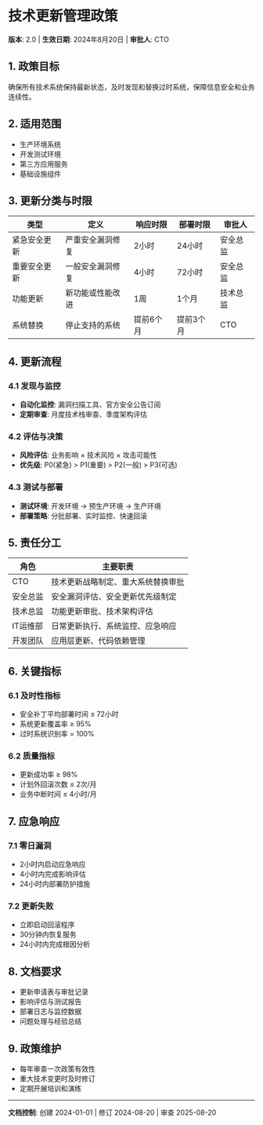 # 技术更新管理政策
**版本**: 2.0 | **生效日期**: 2024年8月20日 | **审批人**: CTO

## 1. 政策目标
确保所有技术系统保持最新状态，及时发现和替换过时系统，保障信息安全和业务连续性。

## 2. 适用范围
- 生产环境系统
- 开发测试环境
- 第三方应用服务
- 基础设施组件

## 3. 更新分类与时限

| 类型 | 定义 | 响应时限 | 部署时限 | 审批人 |
|------|------|----------|----------|--------|
| 紧急安全更新 | 严重安全漏洞修复 | 2小时 | 24小时 | 安全总监 |
| 重要安全更新 | 一般安全漏洞修复 | 4小时 | 72小时 | 安全总监 |
| 功能更新 | 新功能或性能改进 | 1周 | 1个月 | 技术总监 |
| 系统替换 | 停止支持的系统 | 提前6个月 | 提前3个月 | CTO |

## 4. 更新流程

### 4.1 发现与监控
- **自动化监控**: 漏洞扫描工具、官方安全公告订阅
- **定期审查**: 月度技术栈审查、季度架构评估

### 4.2 评估与决策
- **风险评估**: 业务影响 × 技术风险 × 攻击可能性
- **优先级**: P0(紧急) > P1(重要) > P2(一般) > P3(可选)

### 4.3 测试与部署
- **测试环境**: 开发环境 → 预生产环境 → 生产环境
- **部署策略**: 分批部署、实时监控、快速回滚

## 5. 责任分工

| 角色 | 主要职责 |
|------|----------|
| CTO | 技术更新战略制定、重大系统替换审批 |
| 安全总监 | 安全漏洞评估、安全更新优先级制定 |
| 技术总监 | 功能更新审批、技术架构评估 |
| IT运维部 | 日常更新执行、系统监控、应急响应 |
| 开发团队 | 应用层更新、代码依赖管理 |

## 6. 关键指标

### 6.1 及时性指标
- 安全补丁平均部署时间 ≤ 72小时
- 系统更新覆盖率 ≥ 95%
- 过时系统识别率 = 100%

### 6.2 质量指标
- 更新成功率 ≥ 98%
- 计划外回滚次数 ≤ 2次/月
- 业务中断时间 ≤ 4小时/月

## 7. 应急响应

### 7.1 零日漏洞
- 2小时内启动应急响应
- 4小时内完成影响评估
- 24小时内部署防护措施

### 7.2 更新失败
- 立即启动回滚程序
- 30分钟内恢复服务
- 24小时内完成根因分析

## 8. 文档要求
- 更新申请表与审批记录
- 影响评估与测试报告
- 部署日志与监控数据
- 问题处理与经验总结

## 9. 政策维护
- 每年审查一次政策有效性
- 重大技术变更时及时修订
- 定期开展培训和演练

---
**文档控制**: 创建 2024-01-01 | 修订 2024-08-20 | 审查 2025-08-20
